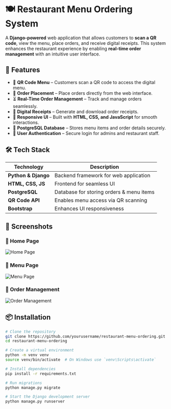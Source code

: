 # 🍽️ Restaurant Menu Ordering System

A **Django-powered** web application that allows customers to **scan a QR code**, view the menu, place orders, and receive digital receipts. This system enhances the restaurant experience by enabling **real-time order management** with an intuitive user interface.

## 🚀 Features
- 📱 **QR Code Menu** – Customers scan a QR code to access the digital menu.
- 🛒 **Order Placement** – Place orders directly from the web interface.
- ⏳ **Real-Time Order Management** – Track and manage orders seamlessly.
- 📄 **Digital Receipts** – Generate and download order receipts.
- 🎨 **Responsive UI** – Built with **HTML, CSS, and JavaScript** for smooth interactions.
- 💾 **PostgreSQL Database** – Stores menu items and order details securely.
- 🔐 **User Authentication** – Secure login for admins and restaurant staff.

## 🛠️ Tech Stack
| Technology | Description |
|------------|-------------|
| **Python & Django** | Backend framework for web application |
| **HTML, CSS, JS** | Frontend for seamless UI |
| **PostgreSQL** | Database for storing orders & menu items |
| **QR Code API** | Enables menu access via QR scanning |
| **Bootstrap** | Enhances UI responsiveness |

## 📸 Screenshots
### 📌 Home Page  
![Home Page](https://via.placeholder.com/800x400?text=Home+Page)  

### 📌 Menu Page  
![Menu Page](https://via.placeholder.com/800x400?text=Menu+Page)  

### 📌 Order Management  
![Order Management](https://via.placeholder.com/800x400?text=Order+Management)  

## 📦 Installation

```bash
# Clone the repository
git clone https://github.com/yourusername/restaurant-menu-ordering.git
cd restaurant-menu-ordering

# Create a virtual environment
python -m venv venv
source venv/bin/activate  # On Windows use `venv\Scripts\activate`

# Install dependencies
pip install -r requirements.txt

# Run migrations
python manage.py migrate

# Start the Django development server
python manage.py runserver
